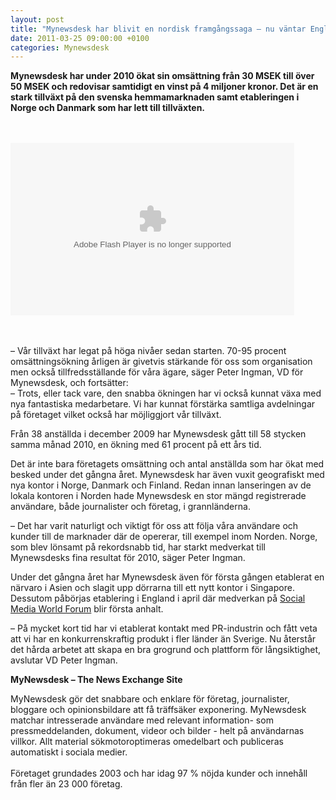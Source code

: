 ```yaml
---
layout: post
title: "Mynewsdesk har blivit en nordisk framgångssaga – nu väntar England och Asien"
date: 2011-03-25 09:00:00 +0100
categories: Mynewsdesk
---
```

 <div class='clearfix'><p><strong>Mynewsdesk har under 2010 ökat sin omsättning från 30 MSEK till över 50 MSEK och redovisar samtidigt en vinst på 4 miljoner kronor. Det är en stark tillväxt på den svenska hemmamarknaden samt etableringen i Norge och Danmark som har lett till tillväxten.</strong></p>
<p><strong> <br><br>
<object classid="clsid:d27cdb6e-ae6d-11cf-96b8-444553540000" width="454" height="276" codebase="http://download.macromedia.com/pub/shockwave/cabs/flash/swflash.cab#version=6,0,40,0">
<param name="src" value="http://csp.picsearch.com/players/mediaplayer5.swf?playlist=http%3A//csp.picsearch.com/playlist%3Fauth%3D7lrGbJ2UmZO3cgTc-eQjbyJpxpEtiouj6_WxZlSOBL3GVZ6MA7bJuYYVPmIXYOl_MphJ_sQfc2-N-Y_o727RyJsV4vDMDgTR">
<param name="allowScriptAccess" value="always"><embed type="application/x-shockwave-flash" width="454" height="276" src="http://csp.picsearch.com/players/mediaplayer5.swf?playlist=http%3A//csp.picsearch.com/playlist%3Fauth%3D7lrGbJ2UmZO3cgTc-eQjbyJpxpEtiouj6_WxZlSOBL3GVZ6MA7bJuYYVPmIXYOl_MphJ_sQfc2-N-Y_o727RyJsV4vDMDgTR" allowscriptaccess="always">
</object>
<br><br><br></strong></p>
<p>– Vår tillväxt har legat på höga nivåer sedan starten. 70-95 procent omsättningsökning årligen är givetvis stärkande för oss som organisation men också tillfredsställande för våra ägare, säger Peter Ingman, VD för Mynewsdesk, och fortsätter: <br> – Trots, eller tack vare, den snabba ökningen har vi också kunnat växa med nya fantastiska medarbetare. Vi har kunnat förstärka samtliga avdelningar på företaget vilket också har möjliggjort vår tillväxt.</p>
<p>Från 38 anställda i december 2009 har Mynewsdesk gått till 58 stycken samma månad 2010, en ökning med 61 procent på ett års tid.</p>
<p>Det är inte bara företagets omsättning och antal anställda som har ökat med besked under det gångna året. Mynewsdesk har även vuxit geografiskt med nya kontor i Norge, Danmark och Finland. Redan innan lanseringen av de lokala kontoren i Norden hade Mynewsdesk en stor mängd registrerade användare, både journalister och företag, i grannländerna.</p>
<p>– Det har varit naturligt och viktigt för oss att följa våra användare och kunder till de marknader där de opererar, till exempel inom Norden. Norge, som blev lönsamt på rekordsnabb tid, har starkt medverkat till Mynewsdesks fina resultat för 2010, säger Peter Ingman.</p>
<p>Under det gångna året har Mynewsdesk även för första gången etablerat en närvaro i Asien och slagit upp dörrarna till ett nytt kontor i Singapore. Dessutom påbörjas etablering i England i april där medverkan på <a href="http://www.socialmedia-forum.com/europe/" target="_blank">Social Media World Forum</a> blir första anhalt.</p>
<p>– På mycket kort tid har vi etablerat kontakt med PR-industrin och fått veta att vi har en konkurrenskraftig produkt i fler länder än Sverige. Nu återstår det hårda arbetet att skapa en bra grogrund och plattform för långsiktighet, avslutar VD Peter Ingman.</p>
</div>
<div class='boilerplate'><p><strong>MyNewsdesk – The News Exchange Site</strong></p>
<p>MyNewsdesk gör det snabbare och enklare för företag, journalister, bloggare och opinionsbildare att få träffsäker exponering. MyNewsdesk matchar intresserade användare med relevant information- som pressmeddelanden, dokument, videor och bilder - helt på användarnas villkor. Allt material sökmotoroptimeras omedelbart och publiceras automatiskt i sociala medier.<br /><br />Företaget grundades 2003 och har idag 97 % nöjda kunder och innehåll från fler än 23 000 företag.</p></div>

